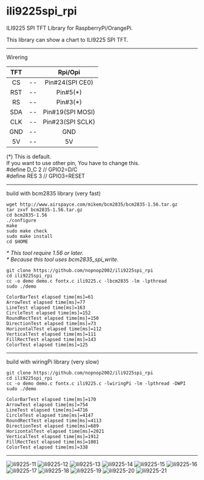 # ili9225spi_rpi
ILI9225 SPI TFT Library for RaspberryPi/OrangePi.  

This library can show a chart to ILI9225 SPI TFT.   

----

Wirering   

|TFT||Rpi/Opi|
|:-:|:-:|:-:|
|CS|--|Pin#24(SPI CE0)|
|RST|--|Pin#5(*)|
|RS|--|Pin#3(*)|
|SDA|--|Pin#19(SPI MOSI)|
|CLK|--|Pin#23(SPI SCLK)|
|GND|--|GND|
|5V|--|5V|

(*) 
This is default.   
If you want to use other pin, You have to change this.   
#define D_C  2  // GPIO2=D/C   
#define RES  3  // GPIO3=RESET   

----

build with bcm2835 library (very fast)   

```
wget http://www.airspayce.com/mikem/bcm2835/bcm2835-1.56.tar.gz   
tar zxvf bcm2835-1.56.tar.gz   
cd bcm2835-1.56   
./configure   
make   
sudo make check   
sudo make install   
cd $HOME   
```

_\* This tool require 1.56 or later._   
_\* Because this tool uses bcm2835_spi_write._   


```
git clone https://github.com/nopnop2002/ili9225spi_rpi
cd ili9225spi_rpi
cc -o demo demo.c fontx.c ili9225.c -lbcm2835 -lm -lpthread
sudo ./demo

ColorBarTest elapsed time[ms]=61
ArrowTest elapsed time[ms]=77
LineTest elapsed time[ms]=163
CircleTest elapsed time[ms]=152
RoundRectTest elapsed time[ms]=150
DirectionTest elapsed time[ms]=73
HorizontalTest elapsed time[ms]=112
VerticalTest elapsed time[ms]=111
FillRectTest elapsed time[ms]=143
ColorTest elapsed time[ms]=125
```

----

build with wiringPi library (very slow)   

```
git clone https://github.com/nopnop2002/ili9225spi_rpi
cd ili9225spi_rpi
cc -o demo demo.c fontx.c ili9225.c -lwiringPi -lm -lpthread -DWPI
sudo ./demo

ColorBarTest elapsed time[ms]=170
ArrowTest elapsed time[ms]=754
LineTest elapsed time[ms]=4716
CircleTest elapsed time[ms]=4147
RoundRectTest elapsed time[ms]=4113
DirectionTest elapsed time[ms]=689
HorizontalTest elapsed time[ms]=2021
VerticalTest elapsed time[ms]=1912
FillRectTest elapsed time[ms]=1081
ColorTest elapsed time[ms]=338
```

---

![ili9225-11](https://user-images.githubusercontent.com/6020549/58362412-bfa46f00-7ed1-11e9-9c74-dd56ea798c2c.JPG)
![ili9225-12](https://user-images.githubusercontent.com/6020549/58362413-bfa46f00-7ed1-11e9-93c5-7a6c78b6b2a5.JPG)
![ili9225-13](https://user-images.githubusercontent.com/6020549/58362414-bfa46f00-7ed1-11e9-80a4-e3c8e6f0f901.JPG)
![ili9225-14](https://user-images.githubusercontent.com/6020549/58362415-c03d0580-7ed1-11e9-8506-bc6b8e9b9afd.JPG)
![ili9225-15](https://user-images.githubusercontent.com/6020549/58362416-c03d0580-7ed1-11e9-9f2a-b40fd4ee5776.JPG)
![ili9225-16](https://user-images.githubusercontent.com/6020549/58362417-c03d0580-7ed1-11e9-899d-a61d415d4947.JPG)
![ili9225-17](https://user-images.githubusercontent.com/6020549/58362418-c03d0580-7ed1-11e9-8a0d-fc3342925b06.JPG)
![ili9225-18](https://user-images.githubusercontent.com/6020549/58362419-c0d59c00-7ed1-11e9-8fec-2d5b673a877a.JPG)
![ili9225-19](https://user-images.githubusercontent.com/6020549/58362420-c0d59c00-7ed1-11e9-9b8b-cf3657149c2f.JPG)
![ili9225-20](https://user-images.githubusercontent.com/6020549/58362421-c16e3280-7ed1-11e9-8033-eea28354c9a5.JPG)
![ili9225-21](https://user-images.githubusercontent.com/6020549/58362674-a3ee9800-7ed4-11e9-9a87-2774e6b6dcc8.JPG)


